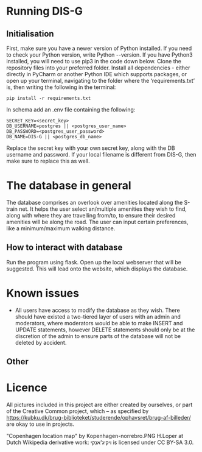 #  Running DIS-G 

## Initialisation 

First, make sure you have a newer version of Python installed. If you need to check your Python version, write Python --version. 
If you have Python3 installed, you will need to use pip3 in the code down below. 
Clone the repository files into your preferred folder. Install all dependencies - either directly in PyCharm or another Python 
IDE which supports packages, or open up your terminal, navigating to the folder where the ‘requirements.txt’ is, then writing 
the following in the terminal: 

	pip install -r requirements.txt 

In schema add an .env file containing the following: 

    SECRET_KEY=<secret_key> 
    DB_USERNAME=postgres || <postgres_user_name>
    DB_PASSWORD=<postgres_user_password>
    DB_NAME=DIS-G || <postgres_db_name>

Replace the secret key with your own secret key, along with the DB username and password. If your local filename is different 
from DIS-G, then make sure to replace this as well. 


# The database in general		

The database comprises an overlook over amenities located along the S-train net. It helps the user select an/multiple amenities 
they wish to find, along with where they are travelling from/to, to ensure their desired amenities will be along the road. 
The user can input certain preferences, like a minimum/maximum walking distance. 


## How to interact with database 

Run the program using flask. Open up the local webserver that will be suggested. This will lead onto the website, which 
displays the database. 


# Known issues 

-	All users have access to modify the database as they wish. There should have existed a two-tiered layer of users with an 
admin and moderators, where moderators would be able to make INSERT and UPDATE statements, however DELETE statements should 
only be at the discretion of the admin to ensure parts of the database will not be deleted by accident. 

## Other

# Licence 



All pictures included in this project are either created by ourselves, or part of the Creative Common project, which – as 
specified by https://kubku.dk/brug-biblioteket/studerende/ophavsret/brug-af-billeder/ are okay to use in projects. 

"Copenhagen location map" by Kopenhagen-norrebro.PNG H.Loper at Dutch Wikipedia derivative work: ויקיג'אנקי is licensed under 
CC BY-SA 3.0.